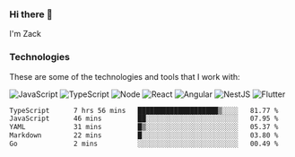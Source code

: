 ### Hi there 👋
I'm Zack

### Technologies
These are some of the technologies and tools that I work with:

![JavaScript](https://img.shields.io/badge/JavaScript-323330.svg?logo=javascript&logoColor=F7DF1E) 
![TypeScript](https://img.shields.io/badge/TypeScript-007ACC.svg?logo=typescript&logoColor=white) 
![Node](https://img.shields.io/badge/Node.js-43853D.svg?logo=node.js&logoColor=white)
![React](https://img.shields.io/badge/React-20232a.svg?logo=react&logoColor=61DAFB) 
![Angular](https://img.shields.io/badge/Angular-E23237.svg?logo=angularjs&logoColor=white)
![NestJS](https://img.shields.io/badge/NestJS-E0234E?logo=nestjs&logoColor=white)
![Flutter](https://img.shields.io/badge/Flutter-02569B.svg?logo=flutter&logoColor=white)

<!--START_SECTION:waka-->

```txt
TypeScript      7 hrs 56 mins   ████████████████████▒░░░░   81.77 %
JavaScript      46 mins         ██░░░░░░░░░░░░░░░░░░░░░░░   07.95 %
YAML            31 mins         █▒░░░░░░░░░░░░░░░░░░░░░░░   05.37 %
Markdown        22 mins         █░░░░░░░░░░░░░░░░░░░░░░░░   03.80 %
Go              2 mins          ░░░░░░░░░░░░░░░░░░░░░░░░░   00.49 %
```

<!--END_SECTION:waka-->
